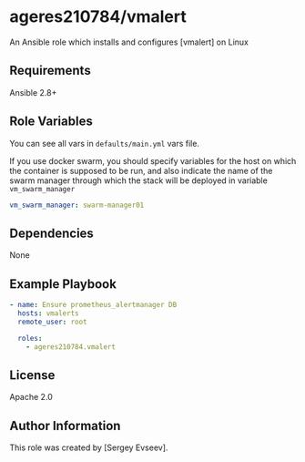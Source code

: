 # ageres210784/vmalert

An Ansible role which installs and configures [vmalert] on Linux

## Requirements

Ansible 2.8+

## Role Variables

You can see all vars in `defaults/main.yml` vars file.

If you use docker swarm, you should specify variables for the host on which
the container is supposed to be run, and also indicate the name of the swarm
manager through which the stack will be deployed in variable
`vm_swarm_manager`
```yaml
vm_swarm_manager: swarm-manager01
```

## Dependencies

None

## Example Playbook

```yaml
- name: Ensure prometheus_alertmanager DB
  hosts: vmalerts
  remote_user: root

  roles:
    - ageres210784.vmalert
```

## License

Apache 2.0

## Author Information

This role was created by [Sergey Evseev].
